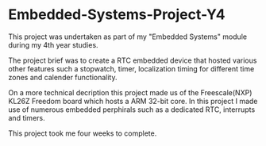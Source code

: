 # Embedded-Systems-Project-Y4


This project was undertaken as part of my "Embedded Systems" module during my 4th year studies. 

The project brief was to create a RTC embedded device that hosted various other features such a stopwatch, timer, 
localization timing for different time zones and calender functionality. 

On a more technical decription this project made us of the Freescale(NXP) KL26Z Freedom board which hosts a ARM 32-bit core. 
In this project I made use of numerous embedded perphirals such as a dedicated RTC, interrupts and timers.

This project took me four weeks to complete.  
 
